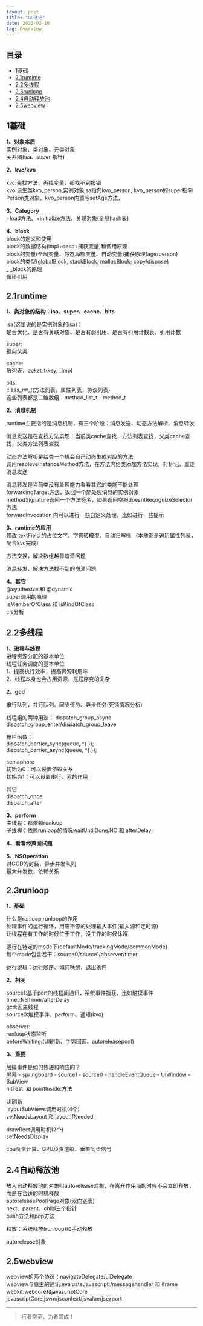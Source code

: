 ```yaml
---
layout: post
title: "OC速记"
date: 2023-02-10
tag: Overview
---
```






## 目录

- [1基础](#content1)  
- [2.1runtime](#content2)  
- [2.2多线程](#content3)   
- [2.3runloop](#content4)   
- [2.4自动释放池](#content5)  
- [2.5webview](#content6)  


<!-- ************************************************ -->
## <a id="content1">1基础</a>


**1、对象本质**    
实例对象、类对象、元类对象    
关系图(isa、super 指针)      

**2、kvc/kvo**   

kvc:先找方法，再找变量，都找不到报错    
kvo:派生类kvo_person,实例对象isa指向kvo_person, kvo_person的super指向Person类对象，kvo_person内重写setAge方法，  

**3、Category**       
+load方法、+initialize方法、关联对象(全局hash表)     

**4、block**       
block的定义和使用          
block的数据结构(impl+desc+捕获变量)和调用原理         
block的变量(全局变量、静态局部变量、自动变量)捕获原理(age/person)      
block的类型(globalBlock, stackBlock, mallocBlock; copy/dispose)     
_ _block的原理           
循环引用         

<!-- ************************************************ -->
## <a id="content2.1">2.1runtime</a>


**1、类对象的结构：isa、super、cache、bits**      

isa(这里说的是实例对象的isa)：   
是否优化、是否有关联对象、是否有弱引用、是否有引用计数表、引用计数 

super:     
指向父类    

cache:        
散列表，buket_t(key, _imp)           

bits:       
class_rw_t(方法列表，属性列表，协议列表)                
这些列表都是二维数组：method_list_t  -  method_t      

**2、消息机制**   

runtime主要指的是消息机制，有三个阶段：消息发送、动态方法解析、消息转发      

消息发送是在查找方法实现：当前类cache查找，方法列表查找，父类cache查找，父类方法列表查找      

动态方法解析是给类一个机会自己动态生成对应的方法       
调用resoleveInstanceMethod方法，在方法内给类添加方法实现，打标记，重走消息发送         

消息转发是当前类没有处理能力看看其它的类能不能处理              
forwardingTarget方法，返回一个能处理消息的实例对象         
methodSignature返回一个方法签名，如果返回空报doesntRecognizeSelector方法        
forwardInvocation 内可以进行一些自定义处理，比如进行一些提示      


**3、runtime的应用**   
修改 textField 的占位文字、字典转模型、自动归解档 （本质都是遍历属性列表，配合kvc完成）    

方法交换，解决数组越界崩溃问题    

消息转发，解决方法找不到的崩溃问题     

**4、其它**     
@synthesize 和 @dynamic       
super调用的原理      
isMemberOfClass 和 isKindOfClass      
cls分析     


<!-- ************************************************ -->
## <a id="content2.2">2.2多线程</a>


**1、进程与线程**   
进程资源分配的基本单位        
线程任务调度的基本单位     
1、提高执行效率，提高资源利用率     
2、线程本身也会占用资源，是程序变的复杂           

**2、gcd**   

串行队列，并行队列、同步任务、异步任务(死锁情况分析)   

线程组的两种用法：
dispatch_group_async     
dispatch_group_enter/dispatch_group_leave              

栅栏函数：  
dispatch_barrier_sync(queue, ^{ });    
dispatch_barrier_async(queue, ^{ });     

semaphore    
初始为0：可以设置依赖关系   
初始为1：可以设置串行，索的作用    

其它     
dispatch_once    
dispatch_after   

**3、perform**   
主线程：都依赖runloop        
子线程：依赖runloop的情况waitUntilDone:NO 和 afterDelay:      


**4、看看经典面试题**     


**5、NSOperation**         
对GCD的封装，异步并发队列        
最大并发数，依赖关系        


<!-- ************************************************ -->
## <a id="content2.3">2.3runloop</a>


**1、基础**  

什么是runloop,runloop的作用    
处理事件的运行循环，用来不停的处理输入事件(输入源和定时源)          
让线程在有工作的时候忙于工作，没工作的时候休眠         

运行在特定的mode下(defaultMode/trackingMode/commonMode)        
每个mode包含若干：source0/source1/observer/timer 

运行逻辑：运行顺序、如何唤醒、退出条件    

**2、相关**   

source1:基于port的线程间通讯，系统事件捕获，比如触摸事件    
timer:NSTimer/afterDelay     
gcd:回主线程        
source0:触摸事件、perform、通知(kvo)   

observer:    
runloop状态监听     
beforeWaiting:(UI刷新、手势回调、autoreleasepool)     

**3、重要**   

触摸事件是如何传递和响应的？        
屏幕 - springboard - source1 - source0 - handleEventQueue - UIWindow - SubView  
hitTest: 和 pointInside:方法          

UI刷新     
layoutSubViews调用时机(4个)          
setNeedsLayout 和 layoutIfNeeded 

drawRect调用时机(2个)        
setNeedsDisplay     

cpu负责计算、GPU负责渲染、垂直同步信号   


<!-- ************************************************ -->
## <a id="content2.4">2.4自动释放池</a>

放入自动释放池的对象叫autorelease对象，在离开作用域的时候不会立即释放，而是在合适的时机释放     
autoreleasePoolPage对象(双向链表)             
next、parent、child三个指针        
push方法和pop方法               

释放：系统释放(runloop)和手动释放     

autorelease对象

<!-- ************************************************ -->
## <a id="content2.5">2.5webview</a>

webview的两个协议：navigateDelegate/uiDelegate                   
webview与原生的通讯:evaluateJavascript:/messagehandler 和 iframe         
webkit:webcore和javascriptCore         
javascriptCore:jsvm/jscontext/jsvalue/jsexport            









----------
>  行者常至，为者常成！


